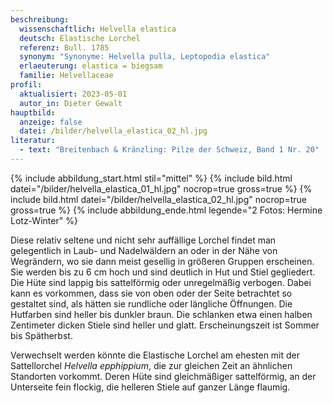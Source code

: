 ```yaml
---
beschreibung:
  wissenschaftlich: Helvella elastica
  deutsch: Elastische Lorchel
  referenz: Bull. 1785
  synonym: "Synonyme: Helvella pulla, Leptopodia elastica"
  erlaeuterung: elastica = biegsam
  familie: Helvellaceae
profil:
  aktualisiert: 2023-05-01
  autor_in: Dieter Gewalt
hauptbild:
  anzeige: false
  datei: /bilder/helvella_elastica_02_hl.jpg
literatur:
  - text: "Breitenbach & Kränzling: Pilze der Schweiz, Band 1 Nr. 20"
---
```

{% include abbildung_start.html stil="mittel" %}
{% include bild.html datei="/bilder/helvella_elastica_01_hl.jpg" nocrop=true gross=true %}
{% include bild.html datei="/bilder/helvella_elastica_02_hl.jpg" nocrop=true gross=true %}
{% include abbildung_ende.html legende="2 Fotos: Hermine Lotz-Winter" %}

Diese relativ seltene und nicht sehr auffällige Lorchel findet man gelegentlich in Laub- und Nadelwäldern an oder in der Nähe von Wegrändern, wo sie dann meist gesellig in größeren Gruppen erscheinen. Sie werden bis zu 6 cm hoch und sind deutlich in Hut und Stiel gegliedert. Die Hüte sind lappig bis sattelförmig oder unregelmäßig verbogen. Dabei kann es vorkommen, dass sie von oben oder der Seite betrachtet so gestaltet sind, als hätten sie rundliche oder längliche Öffnungen. Die Hutfarben sind heller bis dunkler braun. Die schlanken etwa einen halben Zentimeter dicken Stiele sind heller und glatt. Erscheinungszeit ist Sommer bis Spätherbst.

Verwechselt werden könnte die Elastische Lorchel am ehesten mit der Sattellorchel *Helvella epphippium*, die zur gleichen Zeit an ähnlichen Standorten vorkommt. Deren Hüte sind gleichmäßiger sattelförmig, an der Unterseite fein flockig, die helleren Stiele auf ganzer Länge flaumig.
